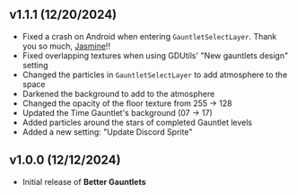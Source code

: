 ## <cg>v1.1.1</c> <cy>(12/20/2024)</c>
- Fixed a crash on Android when entering `GauntletSelectLayer`. Thank you so much, [Jasmine](user:7466002)!!
- Fixed overlapping textures when using GDUtils' "New gauntlets design" setting
- Changed the particles in `GauntletSelectLayer` to add atmosphere to the space
- Darkened the background to add to the atmosphere
- Changed the opacity of the floor texture from 255 -> 128
- Updated the <c-00ffff>Time Gauntlet</c>'s background (07 -> 17)
- Added particles around the stars of completed Gauntlet levels
- Added a new setting: "Update Discord Sprite"

## <cg>v1.0.0</c> <cy>(12/12/2024)</c>
- Initial release of <cs>**Better Gauntlets**</c>